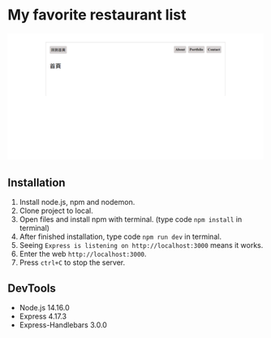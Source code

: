 # My favorite restaurant list
![image](https://github.com/Laylalll/express_exam/blob/main/public/images/Express%20Exam%20-%20localhost.png)

## Installation
1. Install node.js, npm and nodemon.
2. Clone project to local. 
3. Open files and install npm with terminal. (type code ```npm install``` in terminal)
4. After finished installation, type code ```npm run dev``` in terminal.
5. Seeing `Express is listening on http://localhost:3000` means it works. 
6. Enter the web `http://localhost:3000`.
7. Press `ctrl+C` to stop the server.

## DevTools
- Node.js 14.16.0
- Express 4.17.3
- Express-Handlebars 3.0.0